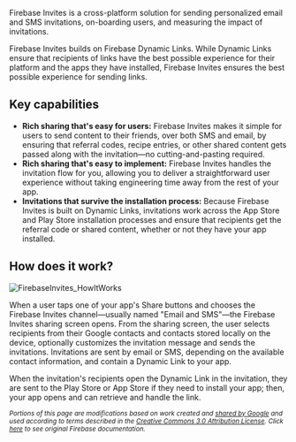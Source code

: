 Firebase Invites is a cross-platform solution for sending personalized email and SMS invitations, on-boarding users, and measuring the impact of invitations.

Firebase Invites builds on Firebase Dynamic Links. While Dynamic Links ensure that recipients of links have the best possible experience for their platform and the apps they have installed, Firebase Invites ensures the best possible experience for sending links.

## Key capabilities

* **Rich sharing that's easy for users:** Firebase Invites makes it simple for users to send content to their friends, over both SMS and email, by ensuring that referral codes, recipe entries, or other shared content gets passed along with the invitation—no cutting-and-pasting required.
* **Rich sharing that's easy to implement:** Firebase Invites handles the invitation flow for you, allowing you to deliver a straightforward user experience without taking engineering time away from the rest of your app.
* **Invitations that survive the installation process:** Because Firebase Invites is built on Dynamic Links, invitations work across the App Store and Play Store installation processes and ensure that recipients get the referral code or shared content, whether or not they have your app installed.

## How does it work?

![FirebaseInvites_HowItWorks](https://firebase.google.com/docs/invites/images/send-invitations.png)

When a user taps one of your app's Share buttons and chooses the Firebase Invites channel—usually named "Email and SMS"—the Firebase Invites sharing screen opens. From the sharing screen, the user selects recipients from their Google contacts and contacts stored locally on the device, optionally customizes the invitation message and sends the invitations. Invitations are sent by email or SMS, depending on the available contact information, and contain a Dynamic Link to your app.

When the invitation's recipients open the Dynamic Link in the invitation, they are sent to the Play Store or App Store if they need to install your app; then, your app opens and can retrieve and handle the link.

<sub>_Portions of this page are modifications based on work created and [shared by Google](https://developers.google.com/readme/policies/) and used according to terms described in the [Creative Commons 3.0 Attribution License](http://creativecommons.org/licenses/by/3.0/). Click [here](https://firebase.google.com/docs/invites/) to see original Firebase documentation._</sub>